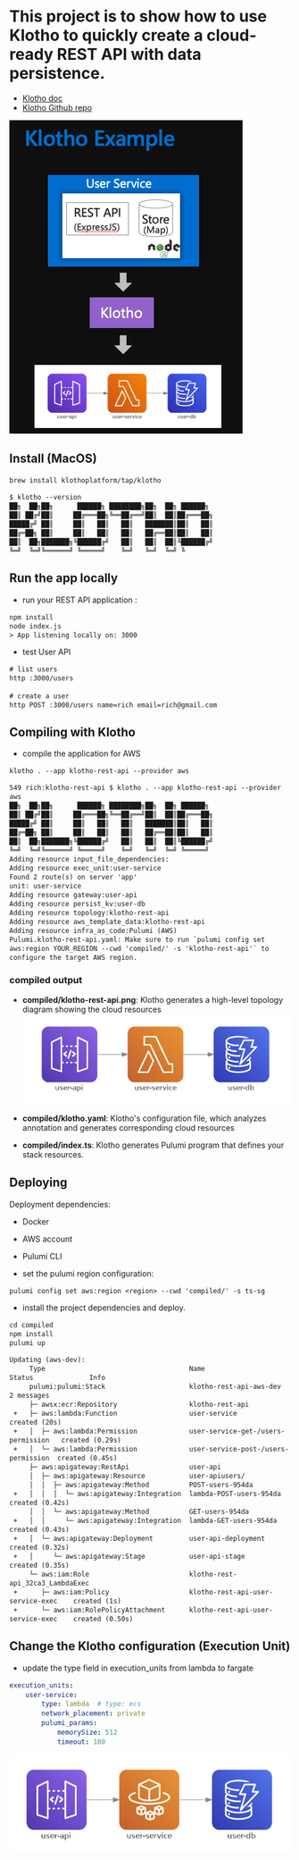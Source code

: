 # This project is to show how to use Klotho to quickly create a cloud-ready REST API with data persistence.
- [Klotho doc](https://klo.dev/docs/)
- [Klotho Github repo](https://github.com/klothoplatform/klotho)

![](../images/klotho-rest-api.png)

## Install (MacOS)
```
brew install klothoplatform/tap/klotho
```

```
$ klotho --version
██╗  ██╗██╗      ██████╗ ████████╗██╗  ██╗ ██████╗
██║ ██╔╝██║     ██╔═══██╗╚══██╔══╝██║  ██║██╔═══██╗
█████╔╝ ██║     ██║   ██║   ██║   ███████║██║   ██║
██╔═██╗ ██║     ██║   ██║   ██║   ██╔══██║██║   ██║
██║  ██╗███████╗╚██████╔╝   ██║   ██║  ██║╚██████╔╝
╚═╝  ╚═╝╚══════╝ ╚═════╝    ╚═╝   ╚═╝  ╚═╝ ╚
```

## Run the app locally

- run your REST API application :
```shell
npm install
node index.js
> App listening locally on: 3000
```

- test User API
```shell
# list users
http :3000/users

# create a user
http POST :3000/users name=rich email=rich@gmail.com
```

## Compiling with Klotho
- compile the application for AWS
```
klotho . --app klotho-rest-api --provider aws
```

```
549 rich:klotho-rest-api $ klotho . --app klotho-rest-api --provider aws
██╗  ██╗██╗      ██████╗ ████████╗██╗  ██╗ ██████╗
██║ ██╔╝██║     ██╔═══██╗╚══██╔══╝██║  ██║██╔═══██╗
█████╔╝ ██║     ██║   ██║   ██║   ███████║██║   ██║
██╔═██╗ ██║     ██║   ██║   ██║   ██╔══██║██║   ██║
██║  ██╗███████╗╚██████╔╝   ██║   ██║  ██║╚██████╔╝
╚═╝  ╚═╝╚══════╝ ╚═════╝    ╚═╝   ╚═╝  ╚═╝ ╚═════╝
Adding resource input_file_dependencies:
Adding resource exec_unit:user-service
Found 2 route(s) on server 'app'                                                                                                      unit: user-service
Adding resource gateway:user-api
Adding resource persist_kv:user-db
Adding resource topology:klotho-rest-api
Adding resource aws_template_data:klotho-rest-api
Adding resource infra_as_code:Pulumi (AWS)
Pulumi.klotho-rest-api.yaml: Make sure to run `pulumi config set aws:region YOUR_REGION --cwd 'compiled/' -s 'klotho-rest-api'` to configure the target AWS region.
```

### compiled output
- **compiled/klotho-rest-api.png**: Klotho generates a high-level topology diagram showing the cloud resources
![](../images/klotho.png)
- **compiled/klotho.yaml**: Klotho's configuration file, which analyzes annotation and generates corresponding cloud resources

- **compiled/index.ts**: Klotho generates Pulumi program that defines your stack resources.

## Deploying 

Deployment dependencies:
- Docker 
- AWS account
- Pulumi CLI

- set the pulumi region configuration:
```
pulumi config set aws:region <region> --cwd 'compiled/' -s ts-sg
```

- install the project dependencies and deploy.
```
cd compiled
npm install
pulumi up
```

```
Updating (aws-dev):
     Type                                    Name                                 Status              Info
     pulumi:pulumi:Stack                     klotho-rest-api-aws-dev                                  2 messages
     ├─ awsx:ecr:Repository                  klotho-rest-api
 +   ├─ aws:lambda:Function                  user-service                         created (20s)
 +   │  ├─ aws:lambda:Permission             user-service-get-/users-permission   created (0.29s)
 +   │  └─ aws:lambda:Permission             user-service-post-/users-permission  created (0.45s)
     ├─ aws:apigateway:RestApi               user-api
     │  ├─ aws:apigateway:Resource           user-apiusers/
     │  │  ├─ aws:apigateway:Method          POST-users-954da
 +   │  │  │  └─ aws:apigateway:Integration  lambda-POST-users-954da              created (0.42s)
     │  │  └─ aws:apigateway:Method          GET-users-954da
 +   │  │     └─ aws:apigateway:Integration  lambda-GET-users-954da               created (0.43s)
 +   │  └─ aws:apigateway:Deployment         user-api-deployment                  created (0.32s)
 +   │     └─ aws:apigateway:Stage           user-api-stage                       created (0.35s)
     └─ aws:iam:Role                         klotho-rest-api_32ca3_LambdaExec
 +      ├─ aws:iam:Policy                    klotho-rest-api-user-service-exec    created (1s)
 +      └─ aws:iam:RolePolicyAttachment      klotho-rest-api-user-service-exec    created (0.50s)
```

## Change the Klotho configuration (Execution Unit)

- update the type field in execution_units from lambda to fargate
```yaml
execution_units:
    user-service:
        type: lambda  # type: ecs
        network_placement: private
        pulumi_params:
            memorySize: 512
            timeout: 180
```

![](../images/klotho-rest-api-ecs.png)



